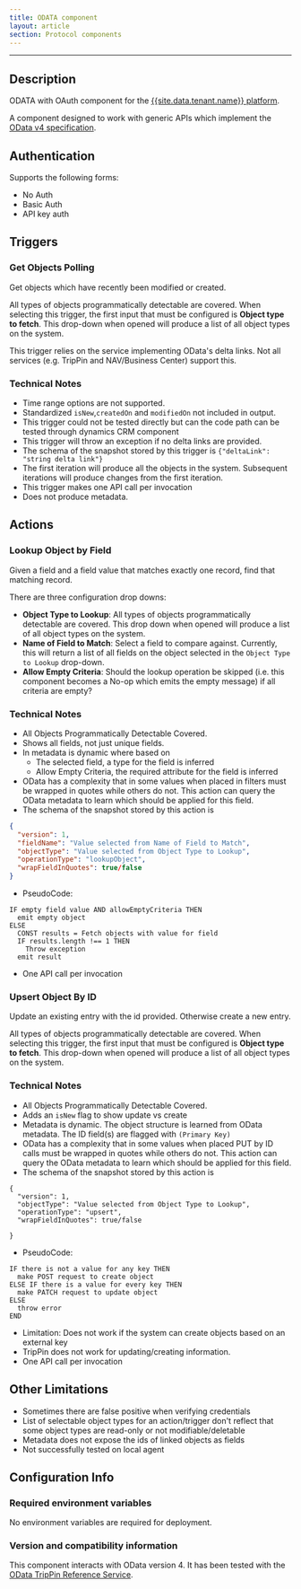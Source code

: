 ```yaml
---
title: ODATA component
layout: article
section: Protocol components
---
```

---
## Description

ODATA with OAuth component for the [{{site.data.tenant.name}} platform](http://www.{{site.data.tenant.name}}).

A component designed to work with generic APIs which implement the [OData v4
specification](http://www.odata.org).

## Authentication

Supports the following forms:
* No Auth
* Basic Auth
* API key auth

## Triggers

### Get Objects Polling
Get objects which have recently been modified or created.

All types of objects programmatically detectable are covered.  When selecting this trigger, the first input that must be configured is **Object type to fetch**.  This drop-down when opened will produce a list of all object types on the system.

This trigger relies on the service implementing OData's delta links.  Not all services (e.g. TripPin and NAV/Business Center) support this.

### Technical Notes

* Time range options are not supported.
* Standardized `isNew`,`createdOn` and `modifiedOn` not included in
output.
* This trigger could not be tested directly but can the code path can be tested through dynamics CRM component
* This trigger will throw an exception if no delta links are provided.
* The schema of the snapshot stored by this trigger is `{"deltaLink": "string delta link"}`
* The first iteration will produce all the objects in the system.  Subsequent iterations will produce changes from the first iteration.
* This trigger makes one API call per invocation
* Does not produce metadata.

## Actions

### Lookup Object by Field
Given a field and a field value that matches exactly one record, find that matching record.

There are three configuration drop downs:
* **Object Type to Lookup**: All types of objects programmatically detectable are covered.  This drop down when opened will produce a list of all object types on the system.
* **Name of Field to Match**: Select a field to compare against.  Currently, this will return a list of all fields on the object selected in the `Object Type to Lookup` drop-down.
* **Allow Empty Criteria**: Should the lookup operation be skipped (i.e. this component becomes a No-op which emits the empty message) if all criteria are empty?

### Technical Notes

* All Objects Programmatically Detectable Covered.
* Shows all fields, not just unique fields.
* In metadata is dynamic where based on
  * The selected field, a type for the field is inferred
  * Allow Empty Criteria, the required attribute for the field is inferred
* OData has a complexity that in some values when placed in filters must be wrapped in quotes while others do not.  This action can query the OData metadata to learn which should be applied for this field.
* The schema of the snapshot stored by this action is

```json
{
  "version": 1,
  "fieldName": "Value selected from Name of Field to Match",
  "objectType": "Value selected from Object Type to Lookup",
  "operationType": "lookupObject",
  "wrapFieldInQuotes": true/false
}
```
* PseudoCode:

```
IF empty field value AND allowEmptyCriteria THEN
  emit empty object
ELSE
  CONST results = Fetch objects with value for field
  IF results.length !== 1 THEN
    Throw exception
  emit result
```

* One API call per invocation

### Upsert Object By ID

Update an existing entry with the id provided.  Otherwise create a new entry.

All types of objects programmatically detectable are covered.  When selecting this trigger, the first input that must be configured is **Object type to fetch**.  This drop-down when opened will produce a list of all object types on the system.

### Technical Notes

* All Objects Programmatically Detectable Covered.
* Adds an `isNew` flag to show update vs create
* Metadata is dynamic. The object structure is learned from OData metadata.  The ID field(s) are flagged with `(Primary Key)`
* OData has a complexity that in some values when placed PUT by ID calls must be wrapped in quotes while others do not.  This action can query the OData metadata to learn which should be applied for this field.
* The schema of the snapshot stored by this action is

```
{
  "version": 1,
  "objectType": "Value selected from Object Type to Lookup",
  "operationType": "upsert",
  "wrapFieldInQuotes": true/false

}
```

* PseudoCode:

```
IF there is not a value for any key THEN
  make POST request to create object
ELSE IF there is a value for every key THEN
  make PATCH request to update object
ELSE
  throw error
END
```

*   Limitation: Does not work if the system can create objects based on an external key
*   TripPin does not work for updating/creating information.
*   One API call per invocation

## Other Limitations

*   Sometimes there are false positive when verifying credentials
*   List of selectable object types for an action/trigger don't reflect that some object types are read-only or not modifiable/deletable
*   Metadata does not expose the ids of linked objects as fields
*   Not successfully tested on local agent

## Configuration Info

### Required environment variables
No environment variables are required for deployment.

### Version and compatibility information
This component interacts with OData version 4.  It has been
tested with the [OData TripPin Reference Service](http://www.odata.org/odata-services/).
